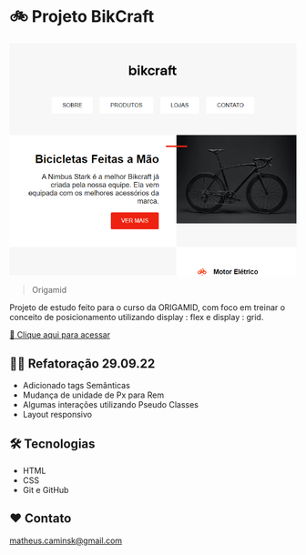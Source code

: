 # 🚲 Projeto BikCraft

![Preview](./.github/Preview.png)

> Origamid

Projeto de estudo feito para o curso da ORIGAMID, com foco em treinar o conceito de posicionamento utilizando display : flex e display : grid.

[🔗 Clique aqui para acessar](https://caminsk.github.io/project-bikcraft/)

## 👨‍💻 Refatoração 29.09.22

- Adicionado tags Semânticas
- Mudança de unidade de Px para Rem
- Algumas interações utilizando Pseudo Classes
- Layout responsivo

## 🛠 Tecnologias

- HTML
- CSS
- Git e GitHub

## ❤ Contato

matheus.caminsk@gmail.com
